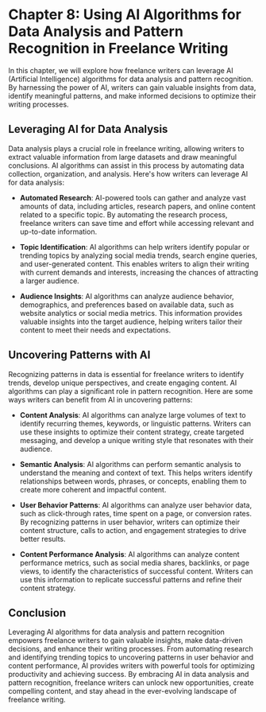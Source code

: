 Chapter 8: Using AI Algorithms for Data Analysis and Pattern Recognition in Freelance Writing
=============================================================================================

In this chapter, we will explore how freelance writers can leverage AI (Artificial Intelligence) algorithms for data analysis and pattern recognition. By harnessing the power of AI, writers can gain valuable insights from data, identify meaningful patterns, and make informed decisions to optimize their writing processes.

Leveraging AI for Data Analysis
-------------------------------

Data analysis plays a crucial role in freelance writing, allowing writers to extract valuable information from large datasets and draw meaningful conclusions. AI algorithms can assist in this process by automating data collection, organization, and analysis. Here's how writers can leverage AI for data analysis:

* **Automated Research**: AI-powered tools can gather and analyze vast amounts of data, including articles, research papers, and online content related to a specific topic. By automating the research process, freelance writers can save time and effort while accessing relevant and up-to-date information.

* **Topic Identification**: AI algorithms can help writers identify popular or trending topics by analyzing social media trends, search engine queries, and user-generated content. This enables writers to align their writing with current demands and interests, increasing the chances of attracting a larger audience.

* **Audience Insights**: AI algorithms can analyze audience behavior, demographics, and preferences based on available data, such as website analytics or social media metrics. This information provides valuable insights into the target audience, helping writers tailor their content to meet their needs and expectations.

Uncovering Patterns with AI
---------------------------

Recognizing patterns in data is essential for freelance writers to identify trends, develop unique perspectives, and create engaging content. AI algorithms can play a significant role in pattern recognition. Here are some ways writers can benefit from AI in uncovering patterns:

* **Content Analysis**: AI algorithms can analyze large volumes of text to identify recurring themes, keywords, or linguistic patterns. Writers can use these insights to optimize their content strategy, create targeted messaging, and develop a unique writing style that resonates with their audience.

* **Semantic Analysis**: AI algorithms can perform semantic analysis to understand the meaning and context of text. This helps writers identify relationships between words, phrases, or concepts, enabling them to create more coherent and impactful content.

* **User Behavior Patterns**: AI algorithms can analyze user behavior data, such as click-through rates, time spent on a page, or conversion rates. By recognizing patterns in user behavior, writers can optimize their content structure, calls to action, and engagement strategies to drive better results.

* **Content Performance Analysis**: AI algorithms can analyze content performance metrics, such as social media shares, backlinks, or page views, to identify the characteristics of successful content. Writers can use this information to replicate successful patterns and refine their content strategy.

Conclusion
----------

Leveraging AI algorithms for data analysis and pattern recognition empowers freelance writers to gain valuable insights, make data-driven decisions, and enhance their writing processes. From automating research and identifying trending topics to uncovering patterns in user behavior and content performance, AI provides writers with powerful tools for optimizing productivity and achieving success. By embracing AI in data analysis and pattern recognition, freelance writers can unlock new opportunities, create compelling content, and stay ahead in the ever-evolving landscape of freelance writing.
